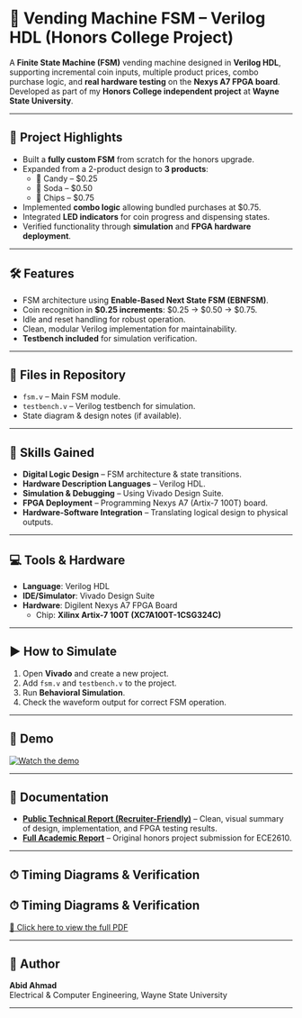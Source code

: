# 🎯 Vending Machine FSM – Verilog HDL (Honors College Project)

A **Finite State Machine (FSM)** vending machine designed in **Verilog HDL**, supporting incremental coin inputs, multiple product prices, combo purchase logic, and **real hardware testing** on the **Nexys A7 FPGA board**.  
Developed as part of my **Honors College independent project** at **Wayne State University**.

---

## 📌 Project Highlights
- Built a **fully custom FSM** from scratch for the honors upgrade.
- Expanded from a 2-product design to **3 products**:
  - 🍬 Candy – $0.25  
  - 🥤 Soda – $0.50  
  - 🍟 Chips – $0.75
- Implemented **combo logic** allowing bundled purchases at $0.75.
- Integrated **LED indicators** for coin progress and dispensing states.
- Verified functionality through **simulation** and **FPGA hardware deployment**.

---

## 🛠️ Features
- FSM architecture using **Enable-Based Next State FSM (EBNFSM)**.
- Coin recognition in **$0.25 increments**: $0.25 → $0.50 → $0.75.
- Idle and reset handling for robust operation.
- Clean, modular Verilog implementation for maintainability.
- **Testbench included** for simulation verification.

---

## 📂 Files in Repository
- `fsm.v` – Main FSM module.
- `testbench.v` – Verilog testbench for simulation.
- State diagram & design notes (if available).

---

## 🧠 Skills Gained
- **Digital Logic Design** – FSM architecture & state transitions.
- **Hardware Description Languages** – Verilog HDL.
- **Simulation & Debugging** – Using Vivado Design Suite.
- **FPGA Deployment** – Programming Nexys A7 (Artix-7 100T) board.
- **Hardware-Software Integration** – Translating logical design to physical outputs.

---

## 💻 Tools & Hardware
- **Language**: Verilog HDL
- **IDE/Simulator**: Vivado Design Suite
- **Hardware**: Digilent Nexys A7 FPGA Board  
  - Chip: **Xilinx Artix-7 100T (XC7A100T-1CSG324C)**

---

## ▶️ How to Simulate
1. Open **Vivado** and create a new project.
2. Add `fsm.v` and `testbench.v` to the project.
3. Run **Behavioral Simulation**.
4. Check the waveform output for correct FSM operation.

---

## 🎥 Demo
[![Watch the demo](https://img.youtube.com/vi/mEfpK1brveU/0.jpg)](https://youtu.be/mEfpK1brveU)

---
## 📄 Documentation

- [**Public Technical Report (Recruiter-Friendly)**](report/FSM_Vending_Machine_Report_Public.pdf) – Clean, visual summary of design, implementation, and FPGA testing results.  
- [**Full Academic Report**](report/FSM_Vending_Machine_Report_Academic.pdf) – Original honors project submission for ECE2610.
---
## ⏱ Timing Diagrams & Verification

## ⏱ Timing Diagrams & Verification
[📄 Click here to view the full PDF](FSM_VendingMachine_Verification_TimingDiagrams.pdf)

---

## 👤 Author
**Abid Ahmad**  
Electrical & Computer Engineering, Wayne State University

---
